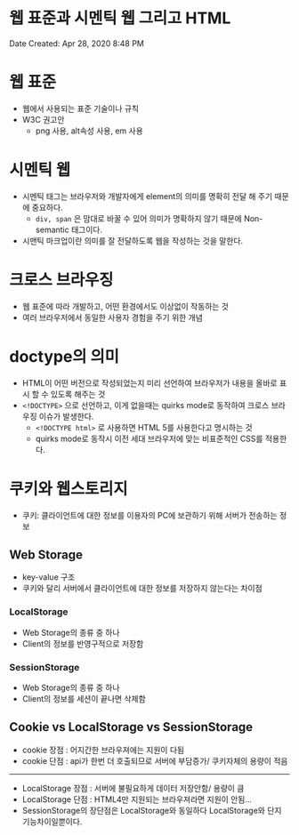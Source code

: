 # 웹 표준과 시멘틱 웹 그리고 HTML

Date Created: Apr 28, 2020 8:48 PM

# 웹 표준

- 웹에서 사용되는 표준 기술이나 규칙
- W3C 권고안
    - png 사용, alt속성 사용, em 사용

# 시멘틱 웹

- 시멘틱 태그는 브라우저와 개발자에게 element의 의미를 명확히 전달 해 주기 때문에 중요하다.
    - `div, span` 은 맘대로 바꿀 수 있어 의미가 명확하지 않기 때문에 Non-semantic 태그이다.
- 시맨틱 마크업이란 의미를 잘 전달하도록 웹을 작성하는 것을 말한다.

# 크로스 브라우징

- 웹 표준에 따라 개발하고, 어떤 환경에서도 이상없이 작동하는 것
- 여러 브라우저에서 동일한 사용자 경험을 주기 위한 개념

# doctype의 의미

- HTML이 어떤 버전으로 작성되었는지 미리 선언하여 브라우저가 내용을 올바로 표시 할 수 있도록 해주는 것
- `<!DOCTYPE>` 으로 선언하고, 이게 없을때는 quirks mode로 동작하여 크로스 브라우징 이슈가 발생한다.
    - `<!DOCTYPE html>` 로 사용하면 HTML 5를 사용한다고 명시하는 것
    - quirks mode로 동작시 이전 세대 브라우저에 맞는 비표준적인 CSS를 적용한다.

# 쿠키와 웹스토리지

- 쿠키: 클라이언트에 대한 정보를 이용자의 PC에 보관하기 위해 서버가 전송하는 정보

## Web Storage

- key-value 구조
- 쿠키와 달리 서버에서 클라이언트에 대한 정보를 저장하지 않는다는 차이점

### LocalStorage

- Web Storage의 종류 중 하나
- Client의 정보를 반영구적으로 저장함

### SessionStorage

- Web Storage의 종류 중 하나
- Client의 정보를 세션이 끝나면 삭제함

## Cookie vs LocalStorage vs SessionStorage

- cookie 장점 : 어지간한 브라우져에는 지원이 다됨
- cookie 단점 : api가 한번 더 호출되므로 서버에 부담증가/ 쿠키자체의 용량이 적음

---

- LocalStorage 장점 : 서버에 불필요하게 데이터 저장안함/ 용량이 큼
- LocalStorage 단점 : HTML4만 지원되는 브라우져라면 지원이 안됨...
- SessionStorage의 장단점은 LocalStorage와 동일하다 LocalStorage와 단지 기능차이일뿐이다.